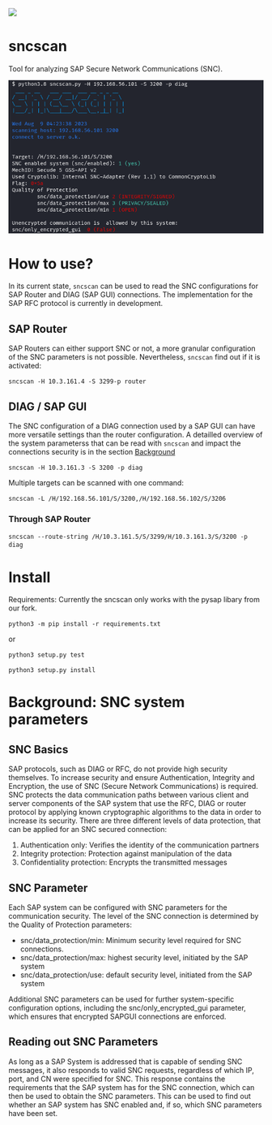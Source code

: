 ![](snclogo_header.png)


# sncscan
Tool for analyzing SAP Secure Network Communications (SNC).

![](images/sncscan.png)

# How to use?

In its current state, `sncscan` can be used to read the SNC configurations for SAP Router and DIAG (SAP GUI) connections. The implementation for the SAP RFC protocol is currently in development.


## SAP Router

SAP Routers can either support SNC or not, a more granular configuration of the SNC parameters is not possible.
Nevertheless, `sncscan` find out if it is activated:

```
sncscan -H 10.3.161.4 -S 3299-p router
```


## DIAG / SAP GUI

The SNC configuration of a DIAG connection used by a SAP GUI can have more versatile settings than the router configuration.
A detailled overview of the system parameterss that can be read with `sncscan` and impact the connections security is in the section [Background](#background-snc-system-parameters)

```
sncscan -H 10.3.161.3 -S 3200 -p diag
```

Multiple targets can be scanned with one command:

```
sncscan -L /H/192.168.56.101/S/3200,/H/192.168.56.102/S/3206 
```


### Through SAP Router

```
sncscan --route-string /H/10.3.161.5/S/3299/H/10.3.161.3/S/3200 -p diag
```

# Install
Requirements: Currently the sncscan only works with the pysap libary from our fork. 

```
python3 -m pip install -r requirements.txt
```

or

```
python3 setup.py test
```

```
python3 setup.py install
```


# Background: SNC system parameters

## SNC Basics

SAP protocols, such as DIAG or RFC, do not provide high security themselves. To increase security and ensure Authentication, Integrity and Encryption, the use of SNC (Secure Network Communications) is required.
SNC protects the data communication paths between various client and server components of the SAP system that use the RFC, DIAG or router protocol by applying known cryptographic algorithms to the data in order to increase its security.
There are three different levels of data protection, that can be applied for an SNC secured connection:

1. Authentication only: Verifies the identity of the communication partners
2. Integrity protection: Protection against manipulation of the data
3. Confidentiality protection: Encrypts the transmitted messages


## SNC Parameter

Each SAP system can be configured with SNC parameters for the communication security. 
The level of the SNC connection is determined by the Quality of Protection parameters:
- snc/data_protection/min: Minimum security level required for SNC connections.
- snc/data_protection/max: highest security level, initiated by the SAP system
- snc/data_protection/use: default security level, initiated from the SAP system

Additional SNC parameters can be used for further system-specific configuration options, including the snc/only_encrypted_gui parameter, which ensures that encrypted SAPGUI connections are enforced. 


## Reading out SNC Parameters

As long as a SAP System is addressed that is capable of sending SNC messages, it also responds to valid SNC requests, regardless of which IP, port, and CN were specified for SNC. 
This response contains the requirements that the SAP system has for the SNC connection, which can then be used to obtain the SNC parameters.
This can be used to find out whether an SAP system has SNC enabled and, if so, which SNC parameters have been set.
